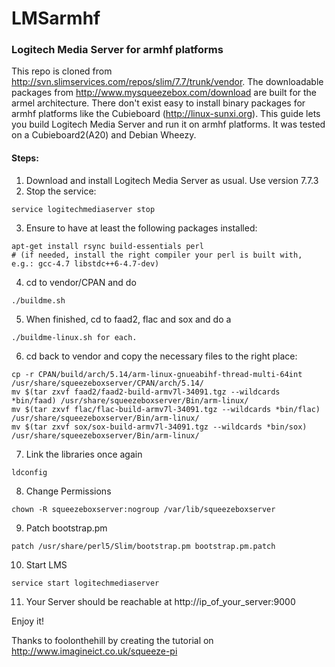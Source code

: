 # LMSarmhf

### Logitech Media Server for armhf platforms

This repo is cloned from http://svn.slimservices.com/repos/slim/7.7/trunk/vendor. 
The downloadable packages from http://www.mysqueezebox.com/download are built for the armel architecture. 
There don't exist easy to install binary packages for armhf platforms like the Cubieboard (http://linux-sunxi.org). 
This guide lets you build Logitech Media Server and run it on armhf platforms. It was tested on a Cubieboard2(A20) and Debian Wheezy.

#### Steps:

1. Download and install Logitech Media Server as usual. Use version 7.7.3
2. Stop the service:
```
service logitechmediaserver stop
```
3. Ensure to have at least the following packages installed:
```
apt-get install rsync build-essentials perl     
# (if needed, install the right compiler your perl is built with, e.g.: gcc-4.7 libstdc++6-4.7-dev)
```
4. cd to vendor/CPAN and do
```
./buildme.sh
```
5. When finished, cd to faad2, flac and sox and do a
```
./buildme-linux.sh for each.
```
6. cd back to vendor and copy the necessary files to the right place:
```
cp -r CPAN/build/arch/5.14/arm-linux-gnueabihf-thread-multi-64int /usr/share/squeezeboxserver/CPAN/arch/5.14/     
mv $(tar zxvf faad2/faad2-build-armv7l-34091.tgz --wildcards *bin/faad) /usr/share/squeezeboxserver/Bin/arm-linux/     
mv $(tar zxvf flac/flac-build-armv7l-34091.tgz --wildcards *bin/flac) /usr/share/squeezeboxserver/Bin/arm-linux/     
mv $(tar zxvf sox/sox-build-armv7l-34091.tgz --wildcards *bin/sox) /usr/share/squeezeboxserver/Bin/arm-linux/     
```
7. Link the libraries once again
```
ldconfig
```
8. Change Permissions
```
chown -R squeezeboxserver:nogroup /var/lib/squeezeboxserver
```
9. Patch bootstrap.pm
```
patch /usr/share/perl5/Slim/bootstrap.pm bootstrap.pm.patch
```
10. Start LMS
```
service start logitechmediaserver
```
11. Your Server should be reachable at http://ip_of_your_server:9000

Enjoy it!

Thanks to foolonthehill by creating the tutorial on http://www.imagineict.co.uk/squeeze-pi
